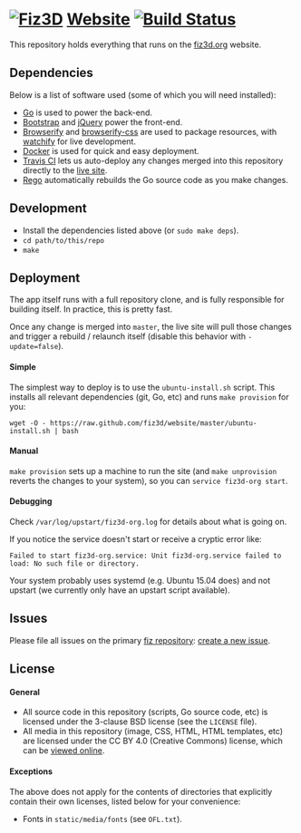 # [![Fiz3D](http://fiz3d.org/static/media/logo_nopad_101x48.png)](https://fiz3d.org) [Website](https://fiz3d.org/) [![Build Status](https://travis-ci.org/fiz3d/website.svg?branch=master)](https://travis-ci.org/fiz3d/website)

This repository holds everything that runs on the [fiz3d.org](https://fiz3d.org) website.

## Dependencies

Below is a list of software used (some of which you will need installed):

- [Go](https://golang.org) is used to power the back-end.
- [Bootstrap](https://getbootstrap.com) and [jQuery](https://jquery.com) power the front-end.
- [Browserify](https://browserify.org) and [browserify-css](https://www.npmjs.com/package/browserify-css) are used to package resources, with [watchify](https://www.npmjs.com/package/watchify) for live development.
- [Docker](https://www.docker.com) is used for quick and easy deployment.
- [Travis CI](https://travis-ci.org) lets us auto-deploy any changes merged into this repository directly to the [live site](https://fiz3d.org).
- [Rego](https://sourcegraph.com/github.com/sqs/rego) automatically rebuilds the Go source code as you make changes.

## Development

- Install the dependencies listed above (or `sudo make deps`).
- `cd path/to/this/repo`
- `make`

## Deployment

The app itself runs with a full repository clone, and is fully responsible for building itself. In practice, this is pretty fast.

Once any change is merged into `master`, the live site will pull those changes and trigger a rebuild / relaunch itself (disable this behavior with `-update=false`).

#### Simple

The simplest way to deploy is to use the `ubuntu-install.sh` script. This installs all relevant dependencies (git, Go, etc) and runs `make provision` for you:

```
wget -O - https://raw.github.com/fiz3d/website/master/ubuntu-install.sh | bash
```

#### Manual

`make provision` sets up a machine to run the site (and `make unprovision` reverts the changes to your system), so you can `service fiz3d-org start`.

#### Debugging

Check `/var/log/upstart/fiz3d-org.log` for details about what is going on.

If you notice the service doesn't start or receive a cryptic error like:

```
Failed to start fiz3d-org.service: Unit fiz3d-org.service failed to load: No such file or directory.
```

Your system probably uses systemd (e.g. Ubuntu 15.04 does) and not upstart (we currently only have an upstart script available).

## Issues

Please file all issues on the primary [fiz repository](https://github.com/fiz3d/fiz): [create a new issue](https://github.com/fiz3d/fiz/issues/new).

## License

#### General

- All source code in this repository (scripts, Go source code, etc) is licensed under the 3-clause BSD license (see the `LICENSE` file).
- All media in this repository (image, CSS, HTML, HTML templates, etc) are licensed under the CC BY 4.0 (Creative Commons) license, which can be [viewed online](https://creativecommons.org/licenses/by/4.0/).

#### Exceptions

The above does not apply for the contents of directories that explicitly contain their own licenses, listed below for your convenience:

- Fonts in `static/media/fonts` (see `OFL.txt`).
